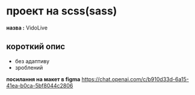 # проект на scss(sass)
**назва :** VidoLive

## короткий опис
  - без адаптиву
  - зроблений

**посилання на макет в figma** https://chat.openai.com/c/b910d33d-6a15-41ea-b0ca-5bf8044c2806
